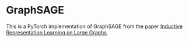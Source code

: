 # GraphSAGE
This is a PyTorch implementation of GraphSAGE from the paper [Inductive Representation Learning on Large Graphs](http://papers.nips.cc/paper/6703-inductive-representation-learning-on-large-graphs).
